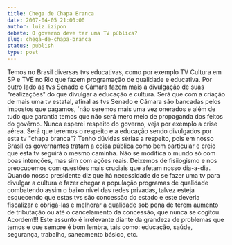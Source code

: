 ```yaml
---
title: Chega de Chapa Branca
date: 2007-04-05 21:00:00
author: luiz.izipon
debate: O governo deve ter uma TV pública?
slug: chega-de-chapa-branca
status: publish 
type: post
---
```


Temos no Brasil diversas tvs educativas, como por exemplo TV Cultura em SP e TVE no Rio que fazem programação de qualidade e educativa. Por outro lado as tvs Senado e Câmara fazem mais a divulgação de suas "realizações" do que divulgar a educação e cultura. Será que com a criação de mais uma tv estatal, afinal as tvs Senado e Cãmara são bancadas pelos impostos que pagamos, ´não seremos mais uma vez onerados e além de tudo que garantia temos que não será mero meio de propaganda dos feitos do govêrno. Nunca esperei respeito do governo, veja por exemplo a crise aérea. Será que teremos o respeito e a educação sendo divulgados por esta tv "chapa branca"? Tenho dúvidas sérias a respeito, pois em nosso Brasil os governantes tratam a coisa pública como bem particular e creio que esta tv seguirá o mesmo caminha. Não se modifica o mundo só com boas intenções, mas sim com ações reais. Deixemos de fisiiogismo e nos preocupemos com questões mais cruciais que afetam nosso dia-a-dia. Quando nosso presidente diz que há necessidade de se fazer uma tv para divulgar a cultura e fazer chegar a população programas de qualidade combatendo assim o baixo nível das redes privadas, talvez esteja esquecendo que estas tvs são concessão do estado e este deveria fiscalizar e obrigá-las e melhorar a qualidade sob pena de terem aumento de tributação ou até o cancelamento da concessão, que nunca se cogitou. Acordem!!! Este assunto é irrelevante diante da grandeza de problemas que temos e que sempre é bom lembra, tais como: educação, saúde, segurança, trabalho, saneamento básico, etc.
